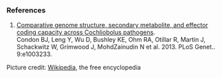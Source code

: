 ### References

1.  [Comparative genome structure, secondary metabolite, and effector
    coding capacity across Cochliobolus
    pathogens](http://europepmc.org/abstract/MED/23357949).\
    Condon BJ, Leng Y, Wu D, Bushley KE, Ohm RA, Otillar R, Martin J,
    Schackwitz W, Grimwood J, MohdZainudin N et al. 2013. PLoS Genet..
    9:e1003233.

Picture credit:
[Wikipedia](https://commons.wikimedia.org/wiki/File:Cochliobolus_miyabeanus.jpg),
the free encyclopedia

